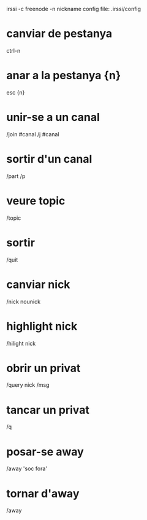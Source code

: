 irssi -c freenode -n nickname
config file: .irssi/config

# canviar de pestanya
  ctrl-n
# anar a la pestanya {n}
  esc {n}
# unir-se a un canal
  /join #canal
  /j    #canal
# sortir d'un canal
  /part
  /p
# veure topic
  /topic
# sortir
  /quit
# canviar nick
  /nick nounick
# highlight nick
  /hilight nick
# obrir un privat
  /query nick
  /msg <nick> <message>
# tancar un privat
  /q
# posar-se away
  /away 'soc fora'
# tornar d'away
  /away
